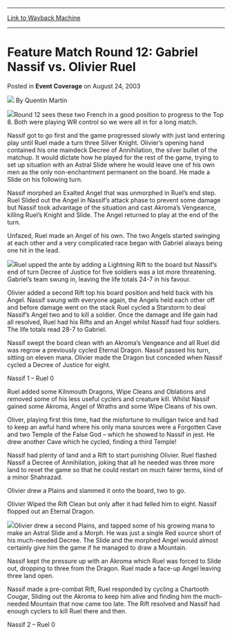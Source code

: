 
---
[Link to Wayback Machine](https://web.archive.org/web/20171029044816/https://magic.wizards.com/en/articles/archive/event-coverage/feature-match-round-12-gabriel-nassif-vs-olivier-ruel-2003-08-24)

[_metadata_:author]:- "Quentin Martin"
[_metadata_:description]:- "Round 12 sees these two French in a good position to progress to the Top 8. Both were playing WR control so we were all in for a long match."
[_metadata_:generator]:- "Drupal 7 (http://drupal.org)"
[_metadata_:node]:- "778421"
[_metadata_:publish_date]:- "2003-08-24"
[_metadata_:source]:- "div-main-content"
[_metadata_:title]:- "Feature Match Round 12: Gabriel Nassif vs. Olivier Ruel"
[_metadata_:wayback_capture_timestamp]:- "2017-10-29 04:48:16"
[_metadata_:wayback_raw_url]:- "https://web.archive.org/web/20171029044816id_/https://magic.wizards.com/en/articles/archive/event-coverage/feature-match-round-12-gabriel-nassif-vs-olivier-ruel-2003-08-24"
[_metadata_:wayback_url]:- "https://magic.wizards.com/en/articles/archive/event-coverage/feature-match-round-12-gabriel-nassif-vs-olivier-ruel-2003-08-24"
---


Feature Match Round 12: Gabriel Nassif vs. Olivier Ruel
=======================================================



 Posted in **Event Coverage**
 on August 24, 2003 






![](https://media.magic.wizards.com/styles/auth_small/public/generic-avatar-150_256.png)
By Quentin Martin











![](https://media.magic.wizards.com/image_legacy_migration/sideboard/images/gplon03/a902.jpg)Round 12 sees these two French in a good position to progress to the Top 8. Both were playing WR control so we were all in for a long match.

Nassif got to go first and the game progressed slowly with just land entering play until Ruel made a turn three Silver Knight. Olivier’s opening hand contained his one maindeck Decree of Annihilation, the silver bullet of the matchup. It would dictate how he played for the rest of the game, trying to set up situation with an Astral Slide where he would leave one of his own men as the only non-enchantment permanent on the board. He made a Slide on his following turn.

Nassif morphed an Exalted Angel that was unmorphed in Ruel’s end step. Ruel Slided out the Angel in Nassif’s attack phase to prevent some damage but Nassif took advantage of the situation and cast Akroma’s Vengeance, killing Ruel’s Knight and Slide. The Angel returned to play at the end of the turn.

Unfazed, Ruel made an Angel of his own. The two Angels started swinging at each other and a very complicated race began with Gabriel always being one hit in the lead.

![](https://media.magic.wizards.com/image_legacy_migration/sideboard/images/gplon03/a904.jpg)Ruel upped the ante by adding a Lightning Rift to the board but Nassif’s end of turn Decree of Justice for five soldiers was a lot more threatening. Gabriel’s team swung in, leaving the life totals 24-7 in his favour.

Olivier added a second Rift top his board position and held back with his Angel. Nassif swung with everyone again, the Angels held each other off and before damage went on the stack Ruel cycled a Starstorm to deal Nassif’s Angel two and to kill a soldier. Once the damage and life gain had all resolved, Ruel had his Rifts and an Angel whilst Nassif had four soldiers. The life totals read 28-7 to Gabriel.

Nassif swept the board clean with an Akroma’s Vengeance and all Ruel did was regrow a previously cycled Eternal Dragon. Nassif passed his turn, sitting on eleven mana. Olivier made the Dragon but conceded when Nassif cycled a Decree of Justice for eight.

Nassif 1 – Ruel 0

Ruel added some Kilnmouth Dragons, Wipe Cleans and Oblations and removed some of his less useful cyclers and creature kill. Whilst Nassif gained some Akroma, Angel of Wraths and some Wipe Cleans of his own.

Oliver, playing first this time, had the misfortune to mulligan twice and had to keep an awful hand where his only mana sources were a Forgotten Cave and two Temple of the False God – which he showed to Nassif in jest. He drew another Cave which he cycled, finding a third Temple!

Nassif had plenty of land and a Rift to start punishing Olivier. Ruel flashed Nassif a Decree of Annihilation, joking that all he needed was three more land to reset the game so that he could restart on much fairer terms, kind of a minor Shahrazad. 

Olivier drew a Plains and slammed it onto the board, two to go.

Olivier Wiped the Rift Clean but only after it had felled him to eight. Nassif flopped out an Eternal Dragon.

![](https://media.magic.wizards.com/image_legacy_migration/sideboard/images/gplon03/a903.jpg)Olivier drew a second Plains, and tapped some of his growing mana to make an Astral Slide and a Morph. He was just a single Red source short of his much-needed Decree. The Slide and the morphed Angel would almost certainly give him the game if he managed to draw a Mountain.

Nassif kept the pressure up with an Akroma which Ruel was forced to Slide out, dropping to three from the Dragon. Ruel made a face-up Angel leaving three land open. 

Nassif made a pre-combat Rift, Ruel responded by cycling a Chartooth Cougar, Sliding out the Akroma to keep him alive and finding him the much-needed Mountain that now came too late. The Rift resolved and Nassif had enough cyclers to kill Ruel there and then.

Nassif 2 – Ruel 0







